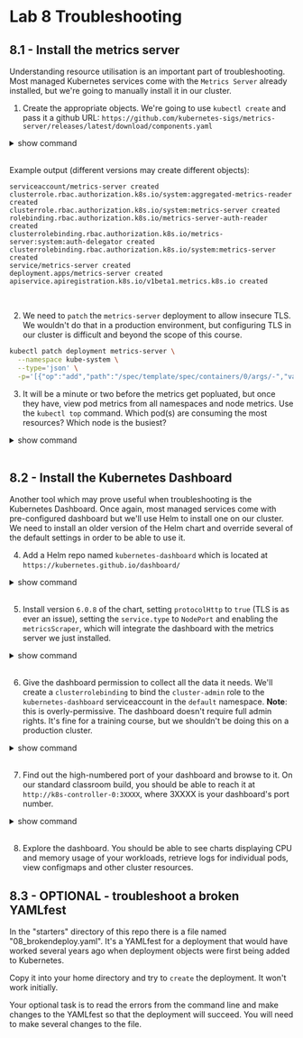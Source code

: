 # Lab 8 Troubleshooting
## 8.1 - Install the metrics server

Understanding resource utilisation is an important part of troubleshooting. Most managed Kubernetes services come with the `Metrics Server` already installed, but we're going to manually install it in our cluster.

1. Create the appropriate objects. We're going to use `kubectl create` and pass it a github URL: `https://github.com/kubernetes-sigs/metrics-server/releases/latest/download/components.yaml` 

<details><summary>show command</summary>
<p>

```bash
kubectl create -f \
    https://github.com/kubernetes-sigs/metrics-server/releases/latest/download/components.yaml
```

</p>
</details>
<br/>

Example output (different versions may create different objects):

```
serviceaccount/metrics-server created
clusterrole.rbac.authorization.k8s.io/system:aggregated-metrics-reader created
clusterrole.rbac.authorization.k8s.io/system:metrics-server created
rolebinding.rbac.authorization.k8s.io/metrics-server-auth-reader created
clusterrolebinding.rbac.authorization.k8s.io/metrics-server:system:auth-delegator created
clusterrolebinding.rbac.authorization.k8s.io/system:metrics-server created
service/metrics-server created
deployment.apps/metrics-server created
apiservice.apiregistration.k8s.io/v1beta1.metrics.k8s.io created
```

<br/>

2. We need to `patch` the `metrics-server` deployment to allow insecure TLS. We wouldn't do that in a production environment, but configuring TLS in our cluster is difficult and beyond the scope of this course.

```bash
kubectl patch deployment metrics-server \
  --namespace kube-system \
  --type='json' \
  -p='[{"op":"add","path":"/spec/template/spec/containers/0/args/-","value":"--kubelet-insecure-tls"}]'
```

3. It will be a minute or two before the metrics get popluated, but once they have, view pod metrics from all namespaces and node metrics. Use the `kubectl top` command. Which pod(s) are consuming the most resources? Which node is the busiest?

<details><summary>show command</summary>
<p>

```bash
kubectl top pods --all-namespaces
kubectl top nodes
```

</p>
</details>
<br/>

## 8.2 - Install the Kubernetes Dashboard

Another tool which may prove useful when troubleshooting is the Kubernetes Dashboard. Once again, most managed services come with pre-configured dashboard but we'll use Helm to install one on our cluster. We need to install an older version of the Helm chart and override several of the default settings in order to be able to use it.

4. Add a Helm repo named `kubernetes-dashboard` which is located at `https://kubernetes.github.io/dashboard/`

<details><summary>show command</summary>
<p>

```bash
cd ~
helm repo add kubernetes-dashboard https://kubernetes.github.io/dashboard/ 
```

</p>
</details>
<br/>

5. Install version `6.0.8` of the chart, setting `protocolHttp` to `true` (TLS is as ever an issue), setting the `service.type` to `NodePort` and enabling the `metricsScraper`, which will integrate the dashboard with the metrics server we just installed.

<details><summary>show command</summary>
<p>

```bash
helm install kubernetes-dashboard kubernetes-dashboard/kubernetes-dashboard \
    --set protocolHttp=true \
    --set service.type=NodePort \
    --set metricsScraper.enabled=true \
    --version "6.0.8"
```

</p>
</details>
<br/>

6. Give the dashboard permission to collect all the data it needs. We'll create a `clusterrolebinding` to bind the `cluster-admin` role to the `kubernetes-dashboard` serviceaccount in the `default` namespace. **Note**: this is overly-permissive. The dashboard doesn't require full admin rights. It's fine for a training course, but we shouldn't be doing this on a production cluster.

<details><summary>show command</summary>
<p>

```bash
kubectl create clusterrolebinding dashaccess \
    --clusterrole cluster-admin \
    --serviceaccount default:kubernetes-dashboard
```

</p>
</details>
<br/>

7. Find out the high-numbered port of your dashboard and browse to it. On our standard classroom build, you should be able to reach it at `http://k8s-controller-0:3XXXX`, where 3XXXX is your dashboard's port number.

<details><summary>show command</summary>
<p>

```bash
kubectl get service kubernetes-dashboard
```

</p>
</details>
<br/>

8. Explore the dashboard. You should be able to see charts displaying CPU and memory usage of your workloads, retrieve logs for individual pods, view configmaps and other cluster resources.

## 8.3 - OPTIONAL - troubleshoot a broken YAMLfest

In the "starters" directory of this repo there is a file named "08_brokendeploy.yaml". It's a YAMLfest for a deployment that would have worked several years ago when deployment objects were first being added to Kubernetes.

Copy it into your home directory and try to `create` the deployment. It won't work initially.

Your optional task is to read the errors from the command line and make changes to the YAMLfest so that the deployment will succeed. You will need to make several changes to the file.

